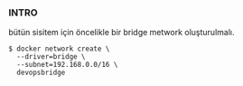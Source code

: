 ### INTRO

bütün sisitem için öncelikle bir bridge metwork oluşturulmalı.

```
$ docker network create \
  --driver=bridge \
  --subnet=192.168.0.0/16 \
  devopsbridge
```
